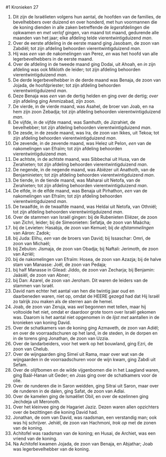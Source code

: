 #1 Kronieken 27
1. Dit zijn de Israëlieten volgens hun aantal, de hoofden van de families, de bevelhebbers over duizend en over honderd, met hun voormannen die de koning dienden in alle zaken betreffende de *leger*afdelingen die opkwamen en *met verlof* gingen, van maand tot maand, gedurende alle maanden van het jaar; elke afdeling telde vierentwintigduizend *man*.
2. Over de eerste afdeling in de eerste maand ging Jasobam, de zoon van Zabdiël; tot zijn afdeling behoorden vierentwintigduizend *man*.
3. Hij was *een* van de nakomelingen van Perez, *en* was het hoofd van alle legerbevelhebbers in de eerste maand.
4. Over de afdeling in de tweede maand ging Dodai, uit Ahoah, en *in* zijn afdeling was ook Mikloth de leider; tot zijn afdeling behoorden vierentwintigduizend *man*.
5. De derde legerbevelhebber in de derde maand was Benaja, de zoon van Jojada, de hoofdpriester; tot zijn afdeling behoorden vierentwintigduizend *man*.
6. Deze Benaja was *een* van de dertig helden en ging over de dertig; *over* zijn afdeling ging Ammizabad, zijn zoon.
7. De vierde, in de vierde maand, was Asahel, de broer van Joab, en na hem zijn zoon Zebadja; tot zijn afdeling behoorden vierentwintigduizend *man*.
8. De vijfde, in de vijfde maand, was Samhuth, de Jizrahiet, de bevelhebber; tot zijn afdeling behoorden vierentwintigduizend *man*.
9. De zesde, in de zesde maand, was Ira, de zoon van Ikkes, uit Tekoa; tot zijn afdeling behoorden vierentwintigduizend *man*.
10. De zevende, in de zevende maand, was Helez uit Pelon, *een* van de nakomelingen van Efraïm; tot zijn afdeling behoorden vierentwintigduizend *man*.
11. De achtste, in de achtste maand, was Sibbechai uit Husa, van de Zerahieten; tot zijn afdeling behoorden vierentwintigduizend *man*.
12. De negende, in de negende maand, was Abiëzer uit Anathoth, van de Benjaminieten; tot zijn afdeling behoorden vierentwintigduizend *man*.
13. De tiende, in de tiende maand, was Maharai uit Netofa, van de Zerahieten; tot zijn afdeling behoorden vierentwintigduizend *man*.
14. De elfde, in de elfde maand, was Benaja uit Pirhathon, *een* van de nakomelingen van Efraïm; tot zijn afdeling behoorden vierentwintigduizend *man*.
15. De twaalfde, in de twaalfde maand, was Heldai uit Netofa, van Othniël; tot zijn afdeling behoorden vierentwintigduizend *man*.
16. Over de stammen van Israël gingen: bij de Rubenieten Eliëzer, de zoon van Zichri, leider; bij de Simeonieten: Sefatja, de zoon van Maächa;
17. bij de Levieten: Hasabja, de zoon van Kemuel; bij *de afstammelingen* van Aäron: Zadok;
18. bij Juda: Elihu, *een* van de broers van David; bij Issaschar: Omri, de zoon van Michaël;
19. bij Zebulon: Jismaja, de zoon van Obadja; bij Naftali: Jerimoth, de zoon van Azriël;
20. bij de nakomelingen van Efraïm: Hosea, de zoon van Azazja; bij de halve stam van Manasse: Joël, de zoon van Pedaja;
21. bij half Manasse in Gilead: Jiddo, de zoon van Zecharja; bij Benjamin: Jaäsiël, de zoon van Abner;
22. bij Dan: Azarel, de zoon van Jeroham. Dit waren de leiders van de stammen van Israël.
23. David nam echter het aantal van hen die twintig jaar oud en daarbeneden waren, niet op, omdat de HEERE gezegd had dat Hij Israël zo talrijk zou maken als de sterren aan de hemel.
24. Joab, de zoon van Zeruja, was *wel* begonnen met tellen, maar hij voltooide het niet, omdat er daardoor grote toorn over Israël gekomen was. Daarom is het aantal niet opgenomen in de *lijst met* aantallen in de kronieken van koning David.
25. Over de schatkamers van de koning ging Azmaveth, de zoon van Adiël; en over de voorraadschuren op het land, in de steden, in de dorpen en in de torens ging Jonathan, de zoon van Uzzia.
26. Over de landarbeiders, voor het werk op het bouwland, ging Ezri, de zoon van Chelub.
27. Over de wijngaarden ging Simeï uit Rama, maar over wat van de wijngaarden in de voorraadschuren voor de wijn kwam, ging Zabdi uit Sefam.
28. Over de olijfbomen en de wilde vijgenbomen die in het Laagland waren, ging Baäl-Hanan uit Geder; en Joas ging over de schatkamers voor de olie.
29. Over de runderen die in Saron weidden, ging Sitrai uit Saron, maar over de runderen in de dalen, ging Safat, de zoon van Adlai.
30. Over de kamelen ging de Ismaëliet Obil, en over de ezelinnen ging Jechdeja uit Meronoth.
31. Over het kleinvee ging de Hagariet Jaziz. Dezen waren allen opzichters over de bezittingen die koning David had.
32. Jonathan, de oom van David, was raadsman, een verstandig man; ook was hij schrijver. Jehiël, de zoon van Hachmoni, *trok op* met de zonen van de koning.
33. Achitofel was raadsman van de koning; en Husai, de Archiet, was een vriend van de koning.
34. Na Achitofel kwamen Jojada, de zoon van Benaja, en Abjathar; Joab was legerbevelhebber van de koning.
